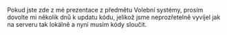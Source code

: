 Pokud jste zde z mé prezentace z předmětu Volební systémy, prosím dovolte mi několik dnů k updatu kódu, jelikož jsme neprozřetelně vyvíjel jak na serveru tak lokálně a nyní musím kódy sloučit.
